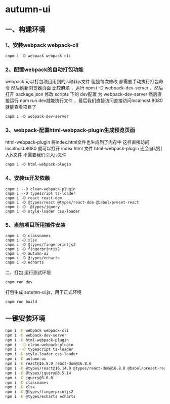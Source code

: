 # autumn-ui

## 一、构建环境

### 1、安装webpack webpack-cli
```
cnpm i -D webpack webpack-cli
```
### 2、配置webpack的自动打包功能

webpack 可以打包项目用到的js和非js文件 但是每次修改 都需要手动执行打包命令 然后刷新浏览器页面 比较麻烦 ，运行 npm i -D webpack-dev-server ，然后打开 package.json 修改 scripts 下的 dev配置 为 webpack-dev-server
然后直接运行 npm run dev就能执行文件 ，最后我们直接访问直接访问localhost:8080就能查看项目了
```
cnpm i -D webpack-dev-server
```
### 3、webpack-配置html-webpack-plugin生成预览页面

html-webpack-plugin 将index.html文件也生成到了内存中 这样直接访问localhost:8080 就可以打开 index.html 文件 html-webpack-plugin 还会自动引入js文件 不需要我们引入js文件
```
cnpm i -D html-webpack-plugin
```

### 4、安装ts开发依赖

```
cnpm i --D clean-webpack-plugin
cnpm i --D typescript ts-loader
cnpm i -D react react-dom
cnpm i -D @types/react @types/react-dom @babel/preset-react
cnpm i -D  @types/jquery
cnpm i -D style-loader css-loader
```

### 5、当前项目所用插件安装

```
cnpm i -D classnames
cnpm i -D xlsx
cnpm i -D @types/fingerprintjs2
cnpm i -D fingerprintjs2
cnpm i -D autumn-ui
cnpm i -D @types/echarts
cnpm i -D echarts
```

二、打包
运行测试环境
```
cnpm run dev
```

打包生成 autumn-ui.js，用于正式环境
```
cnpm run build
```

## 一键安装环境

```bash
npm i -D webpack webpack-cli
npm i -D webpack-dev-server
npm i -D html-webpack-plugin
npm i --D clean-webpack-plugin
npm i --D typescript ts-loader
npm i -D style-loader css-loader
npm i -D autumn-ui
npm i -D react@16.8.0 react-dom@16.8.0
npm i -D @types/react@16.14.0 @types/react-dom@16.8.0 @babel/preset-react
npm i -D @types/jquery@3.5.14
npm i -D jquery@3.6.0
npm i -D classnames
npm i -D xlsx
npm i -D @types/fingerprintjs2
npm i -D @types/echarts echarts
```